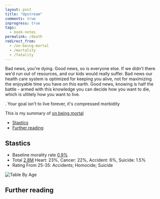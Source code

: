 ```yaml
---
layout: post
title: "Upstream"
comments: true
inprogress: true
tags:
  - book-notes
permalink: /death
redirect_from:
  - /on-being-mortal
  - /mortality
  - /fatality
---
```


Bad news, you're dying. Good news, so is everyone else. If we didn't there we'd run out of resources, and our kids would really suffer. Bad news our health care system is optimized for keeping you alive, not for maximizing the enjoyable time you have on this earth. Good news, knowing is half the battle - armed with this knowledge you can decide how you want to die, which is ultitely how you want to live.

. Your goal isn't to live forever, it's compressed morbidity

This is my summary of [on being mortal](https://www.amazon.com/Being-Mortal-Medicine-What-Matters-ebook/dp/B00JCW0BCY)

<!-- prettier-ignore-start -->
<!-- vim-markdown-toc GFM -->

- [Stastics](#stastics)
- [Further reading](#further-reading)

<!-- vim-markdown-toc -->
<!-- prettier-ignore-end -->

## Stastics

- Baseline morality rate [0.9%](https://www.macrotrends.net/countries/USA/united-states/death-rate)
- Total [2.8M](https://www.cdc.gov/nchs/data/nvsr/nvsr68/nvsr68_06-508.pdf) Heart: 23%, Cancer: 22%, Accident: 6%, Suicide: 1.5%
- Rating From 25-35: Accidents; Homocide; Suicide

![Table By Age](https://www.cdc.gov/injury/images/lc-charts/leading_causes_of_death_by_age_group_2017_1100w850h.jpg)

## Further reading
